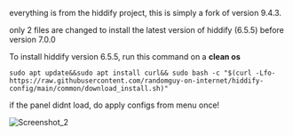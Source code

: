 everything is from the hiddify project, this is simply a fork of version 9.4.3.

only 2 files are changed to install the latest version of hiddify (6.5.5) before version 7.0.0 

To install hiddify version 6.5.5, run this command on a <b>clean os</b>

```
sudo apt update&&sudo apt install curl&& sudo bash -c "$(curl -Lfo- https://raw.githubusercontent.com/randomguy-on-internet/hiddify-config/main/common/download_install.sh)"
```

if the panel didnt load, do apply configs from menu once!

![Screenshot_2](https://github.com/randomguy-on-internet/hiddify-config/assets/79375739/911e45dd-7eeb-4829-b28d-2fcda8660df5)
